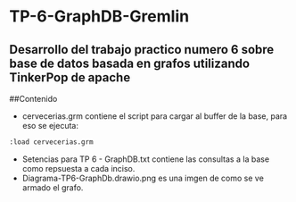 # TP-6-GraphDB-Gremlin
Desarrollo del trabajo practico numero 6 sobre base de datos basada en grafos utilizando TinkerPop de apache
---
##Contenido
- cervecerias.grm contiene el script para cargar al buffer de la base, para eso se ejecuta:
```bash
:load cervecerias.grm
```
- Setencias para TP 6 - GraphDB.txt contiene las consultas a la base como repsuesta a cada inciso.
- Diagrama-TP6-GraphDb.drawio.png es una imgen de como se ve armado el grafo.
